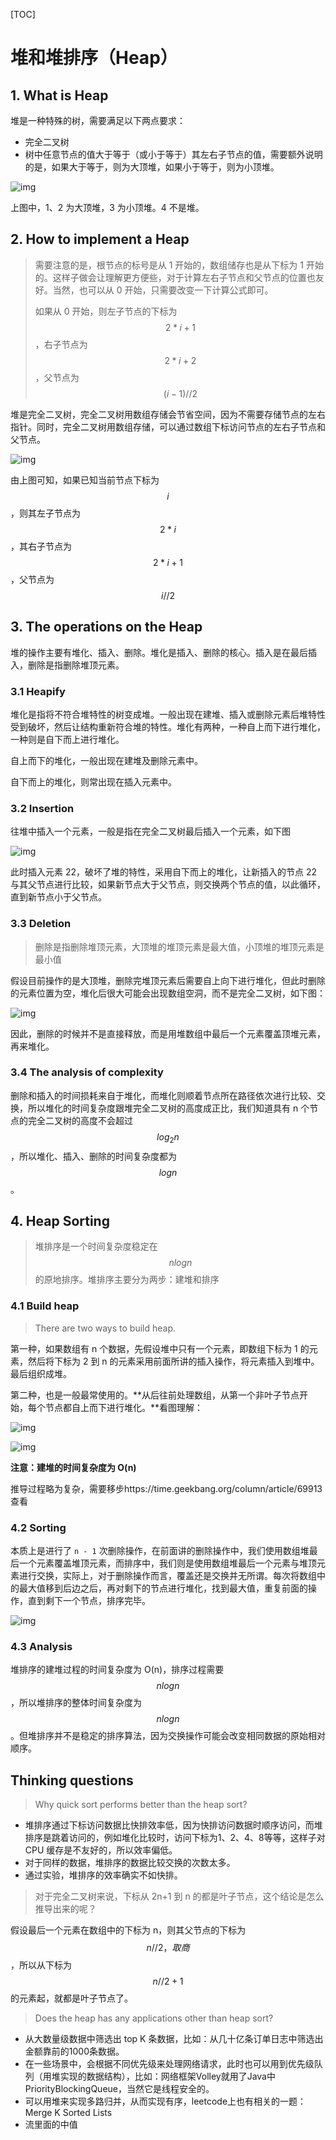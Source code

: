 [TOC]

# 堆和堆排序（Heap）

## 1. What is Heap

堆是一种特殊的树，需要满足以下两点要求：

* 完全二叉树
* 树中任意节点的值大于等于（或小于等于）其左右子节点的值，需要额外说明的是，如果大于等于，则为大顶堆，如果小于等于，则为小顶堆。

![img](assets/4c452a1ad3b2d152daa2727d06097099.jpg "堆示例图")

上图中，1、2 为大顶堆，3 为小顶堆。4 不是堆。

## 2. How to implement a Heap

> 需要注意的是，根节点的标号是从 1 开始的，数组储存也是从下标为 1 开始的。这样子做会让理解更方便些，对于计算左右子节点和父节点的位置也友好。当然，也可以从 0 开始，只需要改变一下计算公式即可。
>
> 如果从 0 开始，则左子节点的下标为 $$2 * i + 1$$，右子节点为 $$2 * i + 2$$，父节点为 $$(i-1) // 2$$

堆是完全二叉树，完全二叉树用数组存储会节省空间，因为不需要存储节点的左右指针。同时，完全二叉树用数组存储，可以通过数组下标访问节点的左右子节点和父节点。

![img](assets/4d349f57947df6590a2dd1364c3b0b1e.jpg "堆用数组存储")

由上图可知，如果已知当前节点下标为 $$i​$$，则其左子节点为 $$2 * i​$$，其右子节点为 $$2 * i + 1​$$，父节点为 $$ i // 2​$$

## 3. The operations on the Heap

堆的操作主要有堆化、插入、删除。堆化是插入、删除的核心。插入是在最后插入，删除是指删除堆顶元素。

### 3.1 Heapify

堆化是指将不符合堆特性的树变成堆。一般出现在建堆、插入或删除元素后堆特性受到破坏，然后让结构重新符合堆的特性。堆化有两种，一种自上而下进行堆化，一种则是自下而上进行堆化。

自上而下的堆化，一般出现在建堆及删除元素中。

自下而上的堆化，则常出现在插入元素中。

### 3.2 Insertion

往堆中插入一个元素，一般是指在完全二叉树最后插入一个元素，如下图

![img](assets/e578654f930002a140ebcf72b11eb722.jpg)

此时插入元素 22，破坏了堆的特性，采用自下而上的堆化，让新插入的节点 22 与其父节点进行比较，如果新节点大于父节点，则交换两个节点的值，以此循环，直到新节点小于父节点。

### 3.3 Deletion

> 删除是指删除堆顶元素，大顶堆的堆顶元素是最大值，小顶堆的堆顶元素是最小值

假设目前操作的是大顶堆，删除完堆顶元素后需要自上向下进行堆化，但此时删除的元素位置为空，堆化后很大可能会出现数组空洞，而不是完全二叉树，如下图：

![img](assets/5916121b08da6fc0636edf1fc24b5a81.jpg)

因此，删除的时候并不是直接释放，而是用堆数组中最后一个元素覆盖顶堆元素，再来堆化。

### 3.4 The analysis of  complexity

删除和插入的时间损耗来自于堆化，而堆化则顺着节点所在路径依次进行比较、交换，所以堆化的时间复杂度跟堆完全二叉树的高度成正比，我们知道具有 n 个节点的完全二叉树的高度不会超过 $$ log_2n$$，所以堆化、插入、删除的时间复杂度都为 $$logn$$。

## 4. Heap Sorting

> 堆排序是一个时间复杂度稳定在 $$nlogn$$ 的原地排序。堆排序主要分为两步：建堆和排序

### 4.1 Build heap

> There are two ways to build heap. 

第一种，如果数组有 n 个数据，先假设堆中只有一个元素，即数组下标为 1 的元素，然后将下标为 2 到 n 的元素采用前面所讲的插入操作，将元素插入到堆中。最后组织成堆。

第二种，也是一般最常使用的。**从后往前处理数组，从第一个非叶子节点开始，每个节点都自上而下进行堆化。**看图理解：

![img](assets/50c1e6bc6fe68378d0a66bdccfff441e.jpg)

![img](assets/aabb8d15b1b92d5e040895589c60419d.jpg)

**注意：建堆的时间复杂度为 O(n)**

推导过程略为复杂，需要移步https://time.geekbang.org/column/article/69913查看

### 4.2 Sorting

本质上是进行了 `n - 1` 次删除操作，在前面讲的删除操作中，我们使用数组堆最后一个元素覆盖堆顶元素，而排序中，我们则是使用数组堆最后一个元素与堆顶元素进行交换，实际上，对于删除操作而言，覆盖还是交换并无所谓。每次将数组中的最大值移到后边之后，再对剩下的节点进行堆化，找到最大值，重复前面的操作，直到剩下一个节点，排序完毕。

![img](assets/23958f889ca48dbb8373f521708408d1.jpg)

### 4.3 Analysis

堆排序的建堆过程的时间复杂度为 O(n)，排序过程需要 $$nlogn$$，所以堆排序的整体时间复杂度为 $$nlogn$$。但堆排序并不是稳定的排序算法，因为交换操作可能会改变相同数据的原始相对顺序。

## Thinking questions

> Why quick sort performs better than the heap sort?

* 堆排序通过下标访问数据比快排效率低，因为快排访问数据时顺序访问，而堆排序是跳着访问的，例如堆化比较时，访问下标为1、2、4、8等等，这样子对 CPU 缓存是不友好的，所以效率偏低。
* 对于同样的数据，堆排序的数据比较交换的次数太多。
* 通过实验，堆排序的效率确实不如快排。

> 对于完全二叉树来说，下标从 2n+1 到 n 的都是叶子节点，这个结论是怎么推导出来的呢？

假设最后一个元素在数组中的下标为 n，则其父节点的下标为 $$n//2，取商$$，所以从下标为 $$ n // 2 + 1$$ 的元素起，就都是叶子节点了。

> Does the heap has any applications other than heap sort?

* 从大数量级数据中筛选出 top K 条数据，比如：从几十亿条订单日志中筛选出金额靠前的1000条数据。
* 在一些场景中，会根据不同优先级来处理网络请求，此时也可以用到优先级队列（用堆实现的数据结构），比如：网络框架Volley就用了Java中PriorityBlockingQueue，当然它是线程安全的。
* 可以用堆来实现多路归并，从而实现有序，leetcode上也有相关的一题：Merge K Sorted Lists
* 流里面的中值

  







